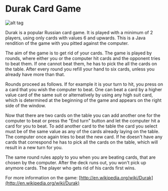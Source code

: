 Durak Card Game
======

![alt tag](https://github.com/igorp/random/blob/master/src/Durak/screenshot.png?raw=true)

Durak is a popular Russian card game. It is played with a minimum of 2 players, using only cards with values 6 and upwards. This is a Java rendition of the game with you pitted against the computer.

The aim of the game is to get rid of your cards. The game is played by rounds, where either you or the computer hit cards and the opponent tries to beat them. If one cannot beat them, he has to pick the all the cards on the table. After every round you refill your hand to six cards, unless you already have more than that.

Rounds proceed as follows. If for example it is your turn to hit, you press on a card that you wish the computer to beat. One can beat a card by a higher value card of the same suit or alternatively by using any high suit card, which is determined at the beginning of the game and appears on the right side of the window.

Now that there are two cards on the table you can add another one for the computer to beat or press the "End turn" button and let the computer hit a card for you to beat. To add another card to the table the card you select must be of the same value as any of the cards already laying on the table. The computer once again tries to beat the new card. If he doesn't have any cards that correspond he has to pick all the cards on the table, which will result in a new turn for you.

The same round rules apply to you when you are beating cards, that are chosen by the computer. After the deck runs out, you won't pick up anymore cards. The player who gets rid of his cards first wins.

For more information on the game:
[http://en.wikipedia.org/wiki/Durak](http://en.wikipedia.org/wiki/Durak)